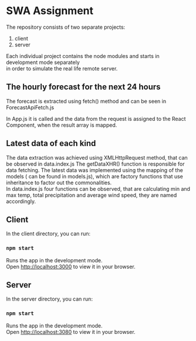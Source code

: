 # SWA Assignment 
The repository consists of two separate projects:
1. client
2. server

Each individual project contains the node modules and starts in development mode separately \
in order to simulate the real life remote server.

## The hourly forecast for the next 24 hours
The forecast is extracted using fetch() method and can be seen in ForecastApiFetch.js 

In App.js it is called and the data from the request is assigned to the React Component, when the result array is mapped. 


## Latest data of each kind

The data extraction was achieved using XMLHttpRequest method, that can be observed in data.index.js
The getDataXHR() function is responsible for data fetching.
The latest data was implemented using the mapping of the models ( can be found in models.js), which are factory functions that use inheritance to factor out the commonalities. \
In data.index.js four functions can be observed, that are calculating min and max temp, total precipitation and average wind speed, they are named accordingly.

## Client

In the client directory, you can run:

### `npm start`

Runs the app in the development mode.\
Open [http://localhost:3000](http://localhost:3000) to view it in your browser.

## Server

In the server directory, you can run:

### `npm start`

Runs the app in the development mode.\
Open [http://localhost:3080](http://localhost:3080) to view it in your browser.

